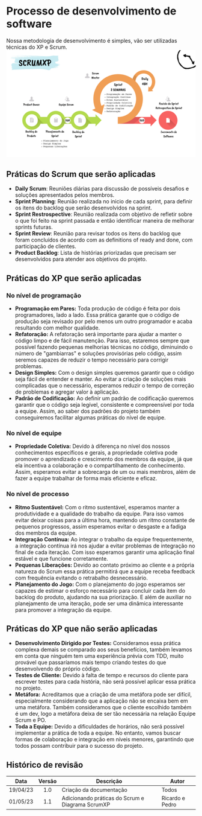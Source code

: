 # Processo de desenvolvimento de software
Nossa metodologia de desenvolvimento é simples, vão ser utilizadas técnicas do XP e Scrum.
![1](docs/../../img/ScrumXP.png)

## Práticas do Scrum que serão aplicadas

- **Daily Scrum**: Reuniões diárias para discussão de possíveis desafios e soluções apresentados pelos membros.
- **Sprint Planning**: Reunião realizada no inicio de cada sprint, para definir os itens do backlog que serão desenvolvidos na sprint.
- **Sprint Restrospective**: Reunião realizada com objetivo de refletir sobre o que foi feito na sprint passada e então  identificar maneira de melhorar sprints futuras.
- **Sprint Review**: Reunião para revisar todos os itens do backlog que foram concluídos de acordo com as definitions of ready and done, com participação de clientes.
- **Product Backlog**:  Lista de histórias priorizadas que precisam ser desenvolvidos para atender aos objetivos do projeto.

## Práticas do XP que serão aplicadas

### No nível de programação

- **Programação em Pares:** Toda produção de código é feita por dois programadores, lado a lado. Essa prática garante que o código de produção seja revisado por pelo menos um outro programador e acaba resultando com melhor qualidade.
- **Refatoração:** A refatoração será importante para ajudar a manter o código limpo e de fácil manutenção. Para isso, estaremos sempre que possível fazendo pequenas melhorias técnicas no código, diminuindo o número de "gambiarras" e soluções provisórias pelo código, assim seremos capazes de reduzir o tempo necessário para corrigir problemas.
- **Design Simples:** Com o design simples queremos garantir que o código seja fácil de entender e manter. Ao evitar a criação de soluções mais complicadas que o necessário, esperamos reduzir o tempo de correção de problemas e agregar valor à aplicação.
- **Padrão de Codificação:** Ao definir um padrão de codificação queremos garantir que o código seja legível, consistente e compreensível por toda a equipe. Assim, ao saber dos padrões do projeto também conseguiremos facilitar algumas práticas do nível de equipe.

### No nível de equipe

- **Propriedade Coletiva:** Devido à diferença no nível dos nossos conhecimentos específicos e gerais, a propriedade coletiva pode promover o aprendizado e crescimento dos membros da equipe, já que ela incentiva a colaboração e o compartilhamento de conhecimento. Assim, esperamos evitar a sobrecarga de um ou mais membros, além de fazer a equipe trabalhar de forma mais eficiente e eficaz.

### No nível de processo

- **Ritmo Sustentável:** Com o ritmo sustentável, esperamos manter a produtividade e a qualidade do trabalho da equipe. Para isso vamos evitar deixar coisas para a última hora, mantendo um ritmo constante de pequenos progressos, assim esperamos evitar o desgaste e a fadiga dos membros da equipe.
- **Integração Contínua:** Ao integrar o trabalho da equipe frequentemente, a integração contínua irá nos ajudar a evitar problemas de integração no final de cada iteração. Com isso esperamos garantir uma aplicação final estável e que funcione corretamente.
- **Pequenas Liberações:** Devido ao contato próximo ao cliente e a própria natureza do Scrum essa prática permitirá que a equipe receba feedback com frequência evitando o retrabalho desnecessário.
- **Planejamento do Jogo:** Com o planejamento do jogo esperamos ser capazes de estimar o esforço necessário para concluir cada item do backlog do produto, ajudando na sua priorização. E além de auxiliar no planejamento de uma iteração, pode ser uma dinâmica interessante para promover a integração da equipe.


## Práticas do XP que não serão aplicadas

- **Desenvolvimento Dirigido por Testes:** Consideramos essa prática complexa demais se comparado aos seus benefícios, também levamos em conta que ninguém tem uma experiência prévia com TDD, muito provável que passaríamos mais tempo criando testes do que desenvolvendo do próprio código.
- **Testes de Cliente:** Devido à falta de tempo e recursos do cliente para escrever testes para cada história, não será possível aplicar essa prática no projeto.
- **Metáfora:** Acreditamos que a criação de uma metáfora pode ser difícil, especialmente considerando que a aplicação não se encaixa bem em uma metáfora. Também consideramos que o cliente escolhido também é um dev, logo a metáfora deixa de ser tão necessária na relação Equipe Scrum e PO.
- **Toda a Equipe:** Devido a dificuldades de horários, não será possível implementar a prática de toda a equipe. No entanto, vamos buscar formas de colaboração e integração em níveis menores, garantindo que todos possam contribuir para o sucesso do projeto.


## Histórico de revisão

|   Data   | Versão | Descrição                                        | Autor           |
| :------: | :----: | ------------------------------------------------ | --------------- |
| 19/04/23 |  1.0   | Criação da documentação                          | Todos           |
| 01/05/23 |  1.1   | Adicionando práticas do Scrum e Diagrama ScrumXP | Ricardo e Pedro |